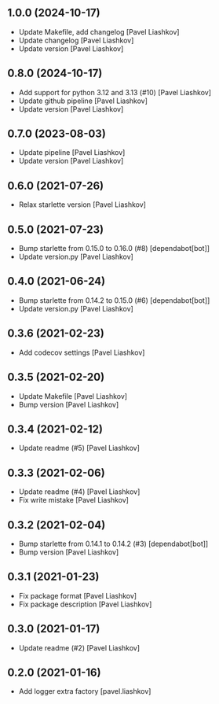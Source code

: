 

## 1.0.0 (2024-10-17)

*  Update Makefile, add changelog [Pavel Liashkov]
*  Update changelog [Pavel Liashkov]
*  Update version [Pavel Liashkov]


## 0.8.0 (2024-10-17)

*  Add support for python 3.12 and 3.13 (#10) [Pavel Liashkov]
*  Update github pipeline [Pavel Liashkov]
*  Update version [Pavel Liashkov]


## 0.7.0 (2023-08-03)

*  Update pipeline [Pavel Liashkov]
*  Update version [Pavel Liashkov]


## 0.6.0 (2021-07-26)

*  Relax starlette version [Pavel Liashkov]


## 0.5.0 (2021-07-23)

*  Bump starlette from 0.15.0 to 0.16.0 (#8) [dependabot[bot]]
*  Update version.py [Pavel Liashkov]


## 0.4.0 (2021-06-24)

*  Bump starlette from 0.14.2 to 0.15.0 (#6) [dependabot[bot]]
*  Update version.py [Pavel Liashkov]


## 0.3.6 (2021-02-23)

*  Add codecov settings [Pavel Liashkov]


## 0.3.5 (2021-02-20)

*  Update Makefile [Pavel Liashkov]
*  Bump version [Pavel Liashkov]


## 0.3.4 (2021-02-12)

*  Update readme (#5) [Pavel Liashkov]


## 0.3.3 (2021-02-06)

*  Update readme (#4) [Pavel Liashkov]
*  Fix write mistake [Pavel Liashkov]


## 0.3.2 (2021-02-04)

*  Bump starlette from 0.14.1 to 0.14.2 (#3) [dependabot[bot]]
*  Bump version [Pavel Liashkov]


## 0.3.1 (2021-01-23)

*  Fix package format [Pavel Liashkov]
*  Fix package description [Pavel Liashkov]


## 0.3.0 (2021-01-17)

*  Update readme (#2) [Pavel Liashkov]


## 0.2.0 (2021-01-16)

*  Add logger extra factory [pavel.liashkov]

